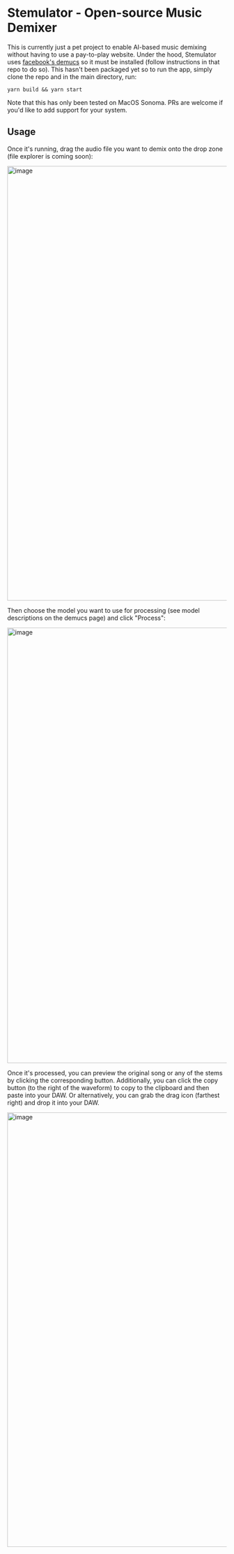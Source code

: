 # Stemulator - Open-source Music Demixer

This is currently just a pet project to enable AI-based music demixing without having to use a pay-to-play website.
Under the hood, Stemulator uses [facebook's demucs](https://github.com/facebookresearch/demucs) so it must
be installed (follow instructions in that repo to do so). This hasn't been packaged yet so to run the app,
simply clone the repo and in the main directory, run:
```
yarn build && yarn start
```

Note that this has only been tested on MacOS Sonoma. PRs are welcome if you'd like to add support for your system.

## Usage

Once it's running, drag the audio file you want to demix onto the drop zone (file explorer is coming soon):

<img width="995" alt="image" src="https://github.com/okalex/stemulator/assets/1102369/5ab94115-3cba-439a-9d85-1e8b4ecda832">

Then choose the model you want to use for processing (see model descriptions on the demucs page) and click "Process":

<img width="997" alt="image" src="https://github.com/okalex/stemulator/assets/1102369/fb50f842-ad5d-4400-be0a-4a5dc11d572a">

Once it's processed, you can preview the original song or any of the stems by clicking the corresponding button.
Additionally, you can click the copy button (to the right of the waveform) to copy to the clipboard and then
paste into your DAW. Or alternatively, you can grab the drag icon (farthest right) and drop it into your DAW.

<img width="995" alt="image" src="https://github.com/okalex/stemulator/assets/1102369/24d27c34-02c5-4755-8981-81257d600e27">

